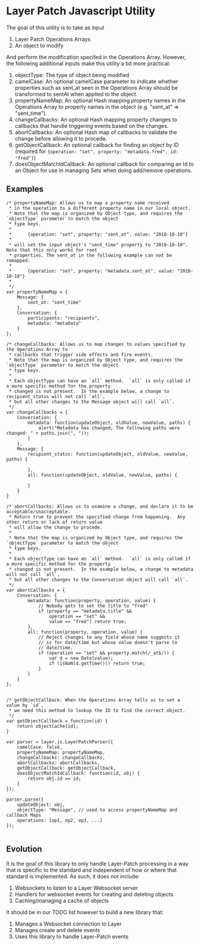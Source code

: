 # Layer Patch Javascript Utility

The goal of this utility is to take as input

1. Layer Patch Operations Arrays
2. An object to modify

And perform the modification specifed in the Operations Array.  However, the following additional inputs make this utility a bit more practical:

1. objectType: The type of object being modified
2. camelCase: An optional camelCase parameter to indicate whether properties such as sent_at seen in the Operations Array should be transformed to sentAt when applied to the object.
3. propertyNameMap: An optional Hash mapping property names in the Operations Array to property names in the object (e.g. "sent_at" => "sent_time").
4. changeCallbacks: An optional Hash mapping property changes to callbacks that handle triggering events based on the changes.
5. abortCallbacks: An optional Hash map of callbacks to validate the change before allowing it to procede.
6. getObjectCallback: An optional callback for finding an object by ID (required for `{operation: "set", property: "metadata.fred", id: "fred"}`)
7. doesObjectMatchIdCallback: An optional callback for comparing an Id to an Object for use in managing Sets when doing add/remove operations.

## Examples

```
/* propertyNameMap: Allows us to map a property name received
 * in the operation to a different property name in our local object.
 * Note that the map is organized by Object type, and requires the `objectType` parameter to match the object
 * type keys.
 *
 *      {operation: "set", property: "sent_at", value: "2010-10-10"}
 * 
 * will set the input object's "sent_time" property to "2010-10-10". Note that this only works for root 
 * properties. The sent_at in the following example can not be remapped:
 *
 *      {operation: "set", property: "metadata.sent_at", value: "2010-10-10"}
 * 
 */
var propertyNameMap = {
    Message: {
        sent_at: "sent_time"
    },
    Conversation: {
        participants: "recipients",
        metadata: "metaData"
    }
};

/* changeCallbacks: Allows us to map changes to values specified by the Operations Array to
 * callbacks that trigger side effects and fire events.
 * Note that the map is organized by Object type, and requires the `objectType` parameter to match the object
 * type keys.
 *
 * Each objectType can have an `all` method.  `all` is only called if a more specific method for the property 
 * changed is not present.  In the example below, a change to recipient_status will not call `all`, 
 * but all other changes to the Message object will call `all`.
 */
var changeCallbacks = {
    Conversation: {
        metadata: function(updateObject, oldValue, newValue, paths) {
            alert("Metadata has changed; The following paths were changed: " + paths.join(", "));
        }
    },
    Message: {
        recipient_status: function(updateObject, oldValue, newValue, paths) {

        },
        all: function(updateObject, oldValue, newValue, paths) {

        }
    }
}

/* abortCallbacks: Allows us to examine a change, and declare it to be acceptable/unacceptable. 
 * Return true to prevent the specified change from happening.  Any other return or lack of return value
 * will allow the change to procede.
 *
 * Note that the map is organized by Object type, and requires the `objectType` parameter to match the object
 * type keys.
 *
 * Each objectType can have an `all` method.  `all` is only called if a more specific method for the property 
 * changed is not present.  In the example below, a change to metadata will not call `all`, 
 * but all other changes to the Conversation object will call `all`.
 */
var abortCallbacks = {
    Conversation: {
        metadata: function(property, operation, value) {
            // Nobody gets to set the title to "fred"
            if (property == "metadata.title" &&
                operation == "set" &&
                value == "fred") return true;
        },
        all: function(property, operation, value) {
            // Reject changes to any field whose name suggests it
            // is for date/time but whose value doesn't parse to
            // date/time.
            if (operation == "set" && property.match(/_at$/)) {
                var d = new Date(value);
                if (isNaN(d.getTime())) return true;
            }
        }
    }
};


/* getObjectCallback: When the Operations Array tells us to set a value by `id`, 
 * we need this method to lookup the ID to find the correct object.
 */
var getObjectCallback = function(id) {
    return objectCache[id];
}

var parser = layer.js.LayerPatchParser({
    camelCase: false,
    propertyNameMap: propertyNameMap,
    changeCallbacks: changeCallbacks,
    abortCallbacks: abortCallbacks,
    getObjectCallback: getObjectCallback,
    doesObjectMatchIdCallback: function(id, obj) {
        return obj.id == id;
    }
});

parser.parse({
    updateObject: obj,
    objectType: "Message", // used to access propertyNameMap and callback Maps
    operations: [op1, op2, op3, ...]
});


```
## Evolution

It is the goal of this library to only handle Layer-Patch processing in a way that is specific to the standard and independent of how or where that standard is implemented.  As such, it does not include:

1. Websockets to listen to a Layer Websocket server
2. Handlers for websocket events for creating and deleting objects
3. Caching/managing a cache of objects

It should be in our TODO list however to build a new library that:

1. Manages a Websocket connection to Layer
2. Manages create and delete events
3. Uses this library to handle Layer-Patch events

